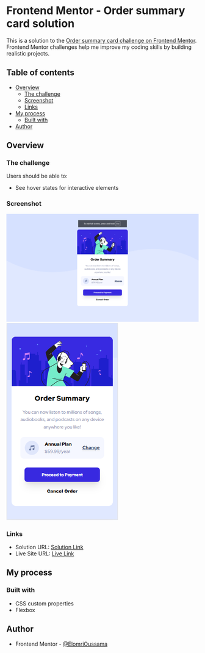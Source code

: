 # Frontend Mentor - Order summary card solution

This is a solution to the [Order summary card challenge on Frontend Mentor](https://www.frontendmentor.io/challenges/order-summary-component-QlPmajDUj). Frontend Mentor challenges help me improve my coding skills by building realistic projects. 

## Table of contents

- [Overview](#overview)
  - [The challenge](#the-challenge)
  - [Screenshot](#screenshot)
  - [Links](#links)
- [My process](#my-process)
  - [Built with](#built-with)
- [Author](#author)

## Overview

### The challenge

Users should be able to:

- See hover states for interactive elements

### Screenshot

![Desktop Screenshot](./images/desktop-screenshot.png)
![Mobile Screenshot](./images/mobile-screenshot.png)

### Links

- Solution URL: [Solution Link](https://github.com/saxabani/order-summary-component-main)
- Live Site URL: [Live Link](https://saxabani.github.io/order-summary-component-main/)

## My process

### Built with

- CSS custom properties
- Flexbox

## Author

- Frontend Mentor - [@ElomriOussama](https://www.frontendmentor.io/profile/saxabani)